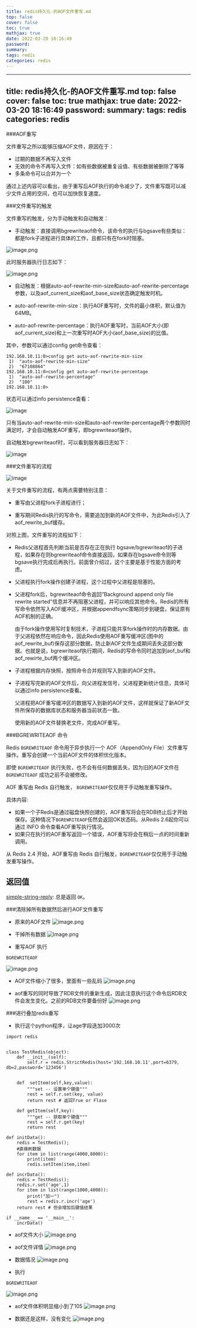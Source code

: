 ```yaml
---
title: redis持久化-的AOF文件重写.md
top: false
cover: false
toc: true
mathjax: true
date: 2022-03-20 18:16:49
password:
summary:
tags: redis
categories: redis
---
```

---
title: redis持久化-的AOF文件重写.md
top: false
cover: false
toc: true
mathjax: true
date: 2022-03-20 18:16:49
password:
summary:
tags: redis
categories: redis
---
###AOF重写


文件重写之所以能够压缩AOF文件，原因在于：

*   过期的数据不再写入文件
*   无效的命令不再写入文件：如有些数据被重复设值、有些数据被删除了等等
*   多条命令可以合并为一个

通过上述内容可以看出，由于重写后AOF执行的命令减少了，文件重写既可以减少文件占用的空间，也可以加快恢复速度。

###文件重写的触发

文件重写的触发，分为手动触发和自动触发：

*   手动触发：直接调用bgrewriteaof命令，该命令的执行与bgsave有些类似：都是fork子进程进行具体的工作，且都只有在fork时阻塞。

![image.png](https://upload-images.jianshu.io/upload_images/13965490-de9e6183aeb2fa32.png?imageMogr2/auto-orient/strip%7CimageView2/2/w/1240)


此时服务器执行日志如下：

![image.png](https://upload-images.jianshu.io/upload_images/13965490-f83bc26d7e95a5e6.png?imageMogr2/auto-orient/strip%7CimageView2/2/w/1240)


*   自动触发：根据auto-aof-rewrite-min-size和auto-aof-rewrite-percentage参数，以及aof_current_size和aof_base_size状态确定触发时机。

*   auto-aof-rewrite-min-size：执行AOF重写时，文件的最小体积，默认值为64MB。

*   auto-aof-rewrite-percentage：执行AOF重写时，当前AOF大小(即aof_current_size)和上一次重写时AOF大小(aof_base_size)的比值。

其中，参数可以通过config get命令查看：
~~~
192.168.10.11:0>config get auto-aof-rewrite-min-size
 1)  "auto-aof-rewrite-min-size"
 2)  "67108864"
192.168.10.11:0>config get auto-aof-rewrite-percentage
 1)  "auto-aof-rewrite-percentage"
 2)  "100"
192.168.10.11:0>
~~~

状态可以通过info persistence查看：

![image](https://upload-images.jianshu.io/upload_images/13965490-efb32262b753901c?imageMogr2/auto-orient/strip%7CimageView2/2/w/1240)

只有当auto-aof-rewrite-min-size和auto-aof-rewrite-percentage两个参数同时满足时，才会自动触发AOF重写，即bgrewriteaof操作。

自动触发bgrewriteaof时，可以看到服务器日志如下：

![image](https://upload-images.jianshu.io/upload_images/13965490-abfee9c4696badc4?imageMogr2/auto-orient/strip%7CimageView2/2/w/1240)

###文件重写的流程


![image](https://upload-images.jianshu.io/upload_images/13965490-f5be5ec5a1b0a7db?imageMogr2/auto-orient/strip%7CimageView2/2/w/1240)

关于文件重写的流程，有两点需要特别注意：

*   重写由父进程fork子进程进行；

*   重写期间Redis执行的写命令，需要追加到新的AOF文件中，为此Redis引入了aof_rewrite_buf缓存。

对照上图，文件重写的流程如下：

*   Redis父进程首先判断当前是否存在正在执行 bgsave/bgrewriteaof的子进程，如果存在则bgrewriteaof命令直接返回，如果存在bgsave命令则等bgsave执行完成后再执行。前面曾介绍过，这个主要是基于性能方面的考虑。

*   父进程执行fork操作创建子进程，这个过程中父进程是阻塞的。

*   父进程fork后，bgrewriteaof命令返回”Background append only file rewrite started”信息并不再阻塞父进程，并可以响应其他命令。Redis的所有写命令依然写入AOF缓冲区，并根据appendfsync策略同步到硬盘，保证原有AOF机制的正确。

    由于fork操作使用写时复制技术，子进程只能共享fork操作时的内存数据。由于父进程依然在响应命令，因此Redis使用AOF重写缓冲区(图中的aof_rewrite_buf)保存这部分数据，防止新AOF文件生成期间丢失这部分数据。也就是说，bgrewriteaof执行期间，Redis的写命令同时追加到aof_buf和aof_rewirte_buf两个缓冲区。

*   子进程根据内存快照，按照命令合并规则写入到新的AOF文件。

*   子进程写完新的AOF文件后，向父进程发信号，父进程更新统计信息，具体可以通过info persistence查看。

    父进程把AOF重写缓冲区的数据写入到新的AOF文件，这样就保证了新AOF文件所保存的数据库状态和服务器当前状态一致。

    使用新的AOF文件替换老文件，完成AOF重写。


###BGREWRITEAOF 命令


Redis `BGREWRITEAOF` 命令用于异步执行一个 AOF（AppendOnly File）文件重写操作。重写会创建一个当前AOF文件的体积优化版本。

即使 `BGREWRITEAOF` 执行失败，也不会有任何数据丢失，因为旧的AOF文件在`BGREWRITEAOF` 成功之前不会被修改。

AOF 重写由 Redis 自行触发， `BGREWRITEAOF`仅仅用于手动触发重写操作。

具体内容:

*   如果一个子Redis是通过磁盘快照创建的，AOF重写将会在RDB终止后才开始保存。这种情况下`BGREWRITEAOF`任然会返回OK状态码。从Redis 2.6起你可以通过 INFO 命令查看AOF重写执行情况。
*   如果只在执行的AOF重写返回一个错误，AOF重写将会在稍后一点的时间重新调用。

从 Redis 2.4 开始，AOF重写由 Redis 自行触发，`BGREWRITEAOF`仅仅用于手动触发重写操作。

## 返回值

[simple-string-reply](http://www.redis.cn/topics/protocol.html#simple-string-reply): 总是返回 `OK`。


###清除掉所有数据然后进行AOF文件重写
- 原来的AOF文件
![image.png](https://upload-images.jianshu.io/upload_images/13965490-5337f45d769100a4.png?imageMogr2/auto-orient/strip%7CimageView2/2/w/1240)

- 干掉所有数据
![image.png](https://upload-images.jianshu.io/upload_images/13965490-6b29f9f2642bc76a.png?imageMogr2/auto-orient/strip%7CimageView2/2/w/1240)
- 重写AOF 
执行 
~~~
BGREWRITEAOF
~~~ 

![image.png](https://upload-images.jianshu.io/upload_images/13965490-f9fb45cfd4104e2d.png?imageMogr2/auto-orient/strip%7CimageView2/2/w/1240)

- AOF文件缩小了很多，里面有一些乱码
![image.png](https://upload-images.jianshu.io/upload_images/13965490-f2c64a6ea2f86ff6.png?imageMogr2/auto-orient/strip%7CimageView2/2/w/1240)

- aof重写的同时导致了RDB文件的重新生成，因此注意执行这个命令后RDB文件会发生变化。之前的RDB文件要备份好
![image.png](https://upload-images.jianshu.io/upload_images/13965490-fe47f64552e136d1.png?imageMogr2/auto-orient/strip%7CimageView2/2/w/1240)

###进行叠加redis重写
- 执行这个python程序，让age字段迭加3000次
~~~
import redis


class TestRedis(object):
    def __init__(self):
        self.r = redis.StrictRedis(host='192.168.10.11',port=6379, db=2,password='123456')


    def  setItem(self,key,value):
        """set -- 设置单个键值"""
        rest = self.r.set(key, value)
        return rest # 返回True or Flase

    def getItem(self,key):
        """get -- 获取单个键值"""
        rest = self.r.get(key)
        return rest

def initData():
    redis = TestRedis();
    #直接刷数据
    for item in list(range(4000,8000)):
        print(item)
        redis.setItem(item,item)

def incrData():
    redis = TestRedis();
    redis.r.set('age',1)
    for item in list(range(1000,4000)):
        print("加一")
        rest = redis.r.incr('age')
    return rest # 但会增加后键值结果

if __name__ == '__main__':
    incrData()

~~~
- aof文件大小
![image.png](https://upload-images.jianshu.io/upload_images/13965490-3f8822cdb9c73b87.png?imageMogr2/auto-orient/strip%7CimageView2/2/w/1240)
- aof文件详情
![image.png](https://upload-images.jianshu.io/upload_images/13965490-af5c44b8ba230421.png?imageMogr2/auto-orient/strip%7CimageView2/2/w/1240)
- 数据情况
![image.png](https://upload-images.jianshu.io/upload_images/13965490-2b864659f40ad11d.png?imageMogr2/auto-orient/strip%7CimageView2/2/w/1240)

- 执行
~~~
BGREWRITEAOF
~~~
![image.png](https://upload-images.jianshu.io/upload_images/13965490-879a0bd69d0aea54.png?imageMogr2/auto-orient/strip%7CimageView2/2/w/1240)
- aof文件体积明显缩小到了105
![image.png](https://upload-images.jianshu.io/upload_images/13965490-356133ba0a5a9ea1.png?imageMogr2/auto-orient/strip%7CimageView2/2/w/1240)

- 数据还是这样，没有变化
![image.png](https://upload-images.jianshu.io/upload_images/13965490-d7266ce465683ef7.png?imageMogr2/auto-orient/strip%7CimageView2/2/w/1240)
